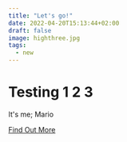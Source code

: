 ```yaml
---
title: "Let's go!"
date: 2022-04-20T15:13:44+02:00
draft: false
image: highthree.jpg
tags:
  - new
---
```

# Testing 1 2 3

It's me; Mario

[Find Out More](www.google.com)
